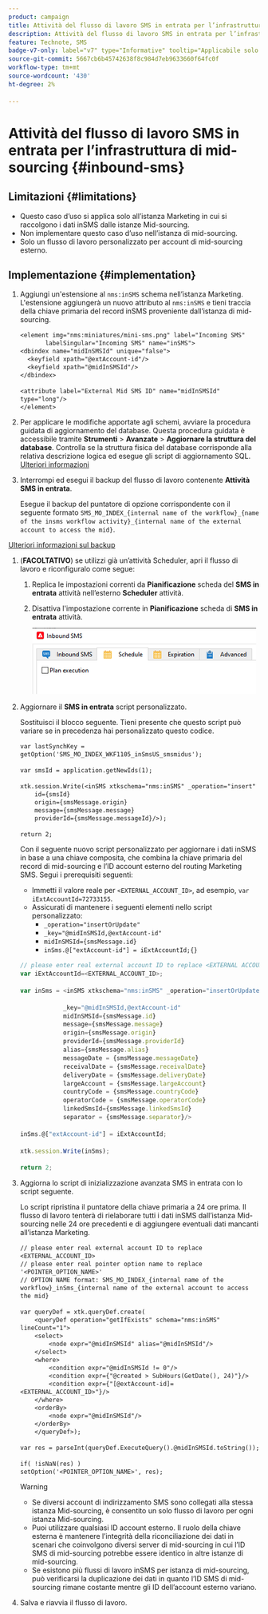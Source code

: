 ```yaml
---
product: campaign
title: Attività del flusso di lavoro SMS in entrata per l’infrastruttura di mid-sourcing
description: Attività del flusso di lavoro SMS in entrata per l’infrastruttura di mid-sourcing
feature: Technote, SMS
badge-v7-only: label="v7" type="Informative" tooltip="Applicabile solo a Campaign Classic v7"
source-git-commit: 5667cb6b45742638f8c984d7eb9633660f64fc0f
workflow-type: tm+mt
source-wordcount: '430'
ht-degree: 2%

---
```


# Attività del flusso di lavoro SMS in entrata per l’infrastruttura di mid-sourcing {#inbound-sms}

## Limitazioni {#limitations}

* Questo caso d’uso si applica solo all’istanza Marketing in cui si raccolgono i dati inSMS dalle istanze Mid-sourcing.
* Non implementare questo caso d’uso nell’istanza di mid-sourcing.
* Solo un flusso di lavoro personalizzato per account di mid-sourcing esterno.

## Implementazione {#implementation}

1. Aggiungi un&#39;estensione al `nms:inSMS` schema nell’istanza Marketing. L&#39;estensione aggiungerà un nuovo attributo al `nms:inSMS` e tieni traccia della chiave primaria del record inSMS proveniente dall’istanza di mid-sourcing.

   ```
   <element img="nms:miniatures/mini-sms.png" label="Incoming SMS"
          labelSingular="Incoming SMS" name="inSMS">
   <dbindex name="midInSMSId" unique="false">
     <keyfield xpath="@extAccount-id"/>
     <keyfield xpath="@midInSMSId"/>
   </dbindex>
   
   <attribute label="External Mid SMS ID" name="midInSMSId" type="long"/>
   </element>
   ```

1. Per applicare le modifiche apportate agli schemi, avviare la procedura guidata di aggiornamento del database. Questa procedura guidata è accessibile tramite **Strumenti** > **Avanzate** > **Aggiornare la struttura del database**. Controlla se la struttura fisica del database corrisponde alla relativa descrizione logica ed esegue gli script di aggiornamento SQL. [Ulteriori informazioni](../../configuration/using/updating-the-database-structure.md)

1. Interrompi ed esegui il backup del flusso di lavoro contenente **Attività SMS in entrata**.

   Esegue il backup del puntatore di opzione corrispondente con il seguente formato `SMS_MO_INDEX_{internal name of the workflow}_{name of the insms workflow activity}_{internal name of the external account to access the mid}`.

[Ulteriori informazioni sul backup](../../production/using/backup.md)

1. (**FACOLTATIVO**) se utilizzi già un’attività Scheduler, apri il flusso di lavoro e riconfiguralo come segue:

   1. Replica le impostazioni correnti da **Pianificazione** scheda del **SMS in entrata** attività nell’esterno **Scheduler** attività.

   1. Disattiva l&#39;impostazione corrente in **Pianificazione** scheda di **SMS in entrata** attività.

      ![](assets/inbound_sms_1.png)

1. Aggiornare il **SMS in entrata** script personalizzato.

   Sostituisci il blocco seguente. Tieni presente che questo script può variare se in precedenza hai personalizzato questo codice.

   ```
   var lastSynchKey = getOption('SMS_MO_INDEX_WKF1105_inSmsUS_smsmidus');
   
   var smsId = application.getNewIds(1);
   
   xtk.session.Write(<inSMS xtkschema="nms:inSMS" _operation="insert"
       id={smsId}
       origin={smsMessage.origin}
       message={smsMessage.message}
       providerId={smsMessage.messageId}/>);
   
   return 2;
   ```

   Con il seguente nuovo script personalizzato per aggiornare i dati inSMS in base a una chiave composita, che combina la chiave primaria del record di mid-sourcing e l’ID account esterno del routing Marketing SMS.
Segui i prerequisiti seguenti:

   * Immetti il valore reale per `<EXTERNAL_ACCOUNT_ID>`, ad esempio, `var iExtAccountId=72733155`.
   * Assicurati di mantenere i seguenti elementi nello script personalizzato:
      * `_operation="insertOrUpdate"`
      * `_key="@midInSMSId,@extAccount-id"`
      * `midInSMSId={smsMessage.id}`
      * `inSms.@["extAccount-id"] = iExtAccountId;{}`

   ```Javascript
   // please enter real external account ID to replace <EXTERNAL ACCOUNT ID>
   var iExtAccountId=<EXTERNAL_ACCOUNT_ID>;
   
   var inSms = <inSMS xtkschema="nms:inSMS" _operation="insertOrUpdate"
   
               _key="@midInSMSId,@extAccount-id"
               midInSMSId={smsMessage.id}
               message={smsMessage.message}
               origin={smsMessage.origin}
               providerId={smsMessage.providerId}
               alias={smsMessage.alias}
               messageDate = {smsMessage.messageDate}
               receivalDate = {smsMessage.receivalDate}
               deliveryDate = {smsMessage.deliveryDate}
               largeAccount = {smsMessage.largeAccount}
               countryCode = {smsMessage.countryCode}
               operatorCode = {smsMessage.operatorCode}
               linkedSmsId={smsMessage.linkedSmsId}
               separator = {smsMessage.separator}/>
   
   inSms.@["extAccount-id"] = iExtAccountId;
   
   xtk.session.Write(inSms);
   
   return 2;
   ```

1. Aggiorna lo script di inizializzazione avanzata SMS in entrata con lo script seguente.

   Lo script ripristina il puntatore della chiave primaria a 24 ore prima. Il flusso di lavoro tenterà di rielaborare tutti i dati inSMS dall’istanza Mid-sourcing nelle 24 ore precedenti e di aggiungere eventuali dati mancanti all’istanza Marketing.

   ```
   // please enter real external account ID to replace <EXTERNAL_ACCOUNT_ID>
   // please enter real pointer option name to replace '<POINTER_OPTION_NAME>'
   // OPTION NAME format: SMS_MO_INDEX_{internal name of the workflow}_inSms_{internal name of the external account to access the mid}
   
   var queryDef = xtk.queryDef.create(
       <queryDef operation="getIfExists" schema="nms:inSMS" lineCount="1">
       <select>
           <node expr="@midInSMSId" alias="@midInSMSId"/>
       </select>
       <where>
           <condition expr="@midInSMSId != 0"/>
           <condition expr={"@created > SubHours(GetDate(), 24)"}/>
           <condition expr={"[@extAccount-id]=<EXTERNAL_ACCOUNT_ID>"}/>
       </where>
       <orderBy>
           <node expr="@midInSMSId"/>
       </orderBy>
       </queryDef>);
   
   var res = parseInt(queryDef.ExecuteQuery().@midInSMSId.toString());
   
   if( !isNaN(res) )
   setOption('<POINTER_OPTION_NAME>', res);
   ```

   >[!WARNING]
   >
   > * Se diversi account di indirizzamento SMS sono collegati alla stessa istanza Mid-sourcing, è consentito un solo flusso di lavoro per ogni istanza Mid-sourcing.
   > * Puoi utilizzare qualsiasi ID account esterno. Il ruolo della chiave esterna è mantenere l’integrità della riconciliazione dei dati in scenari che coinvolgono diversi server di mid-sourcing in cui l’ID SMS di mid-sourcing potrebbe essere identico in altre istanze di mid-sourcing.
   > * Se esistono più flussi di lavoro inSMS per istanza di mid-sourcing, può verificarsi la duplicazione dei dati in quanto l’ID SMS di mid-sourcing rimane costante mentre gli ID dell’account esterno variano.

1. Salva e riavvia il flusso di lavoro.


